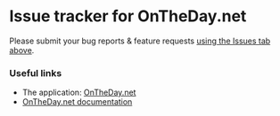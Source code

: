 # Issue tracker for OnTheDay.net

Please submit your bug reports & feature requests [using the Issues tab above](https://github.com/OnTheDay-net/docs).

### Useful links
- The application: [OnTheDay.net](https://www.ontheday.net)
- [OnTheDay.net documentation](https://github.com/OnTheDay-net/docs)
